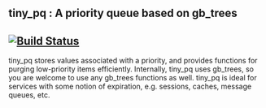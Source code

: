 tiny_pq : A priority queue based on gb_trees
--
[![Build Status](https://travis-ci.org/ChicagoBoss/tiny_pq.svg)](https://travis-ci.org/ChicagoBoss/tiny_pq)
--

tiny_pq stores values associated with a priority, and provides functions for
purging low-priority items efficiently. Internally, tiny_pq uses gb_trees,
so you are welcome to use any gb_trees functions as well. tiny_pq is ideal
for services with some notion of expiration, e.g. sessions, caches, message
queues, etc.
